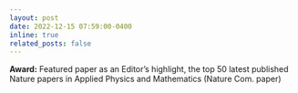 ```yaml
---
layout: post
date: 2022-12-15 07:59:00-0400
inline: true
related_posts: false
---
```


**Award:** Featured paper as an Editor’s highlight, the top 50 latest published Nature papers in Applied
Physics and Mathematics (Nature Com. paper)
